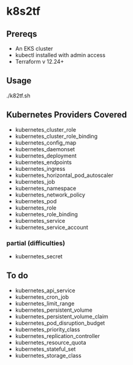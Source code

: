 # k8s2tf

## Prereqs

* An EKS cluster
* kubectl installed with admin access
* Terraform v 12.24+

## Usage

./k82tf.sh 

## Kubernetes Providers Covered


* kubernetes_cluster_role
* kubernetes_cluster_role_binding
* kubernetes_config_map
* kubernetes_daemonset
* kubernetes_deployment
* kubernetes_endpoints
* kubernetes_ingress
* kubernetes_horizontal_pod_autoscaler
* kubernetes_job
* kubernetes_namespace
* kubernetes_network_policy
* kubernetes_pod
* kubernetes_role
* kubernetes_role_binding
* kubernetes_service
* kubernetes_service_account

### partial (difficulties)

* kubernetes_secret

## To do 
* kubernetes_api_service 
* kubernetes_cron_job
* kubernetes_limit_range
* kubernetes_persistent_volume
* kubernetes_persistent_volume_claim
* kubernetes_pod_disruption_budget
* kubernetes_priority_class
* kubernetes_replication_controller
* kubernetes_resource_quota
* kubernetes_stateful_set
* kubernetes_storage_class